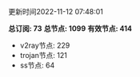 更新时间2022-11-12 07:48:01

**总订阅: 73**
**总节点: 1099**
**有效节点: 414**
- v2ray节点: 229
- trojan节点: 121
- ss节点: 64

